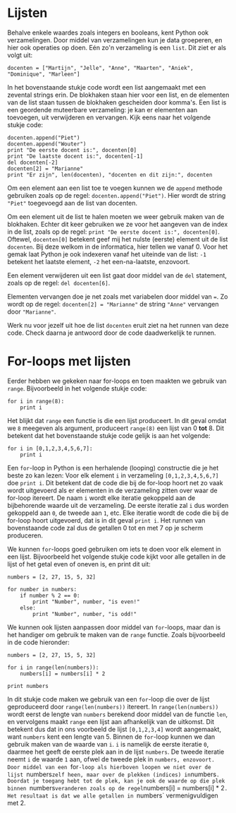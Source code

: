 # Lijsten

Behalve enkele waardes zoals integers en booleans, kent Python ook verzamelingen. Door middel van verzamelingen kun je data groeperen, en hier ook operaties op doen. Eén zo'n verzameling is een `list`. Dit ziet er als volgt uit:


    docenten = ["Martijn", "Jelle", "Anne", "Maarten", "Aniek", "Dominique", "Marleen"]


In het bovenstaande stukje code wordt een list aangemaakt met een zevental strings erin. De blokhaken staan hier voor een list, en de elementen van de list staan tussen de blokhaken gescheiden door komma's. Een list is een geordende muteerbare verzameling: je kan er elementen aan toevoegen, uit verwijderen en vervangen. Kijk eens naar het volgende stukje code:


	docenten.append("Piet")
	docenten.append("Wouter")
	print "De eerste docent is:", docenten[0]
	print "De laatste docent is:", docenten[-1]
	del docenten[-2]
	docenten[2] = "Marianne"
    print "Er zijn", len(docenten), "docenten en dit zijn:", docenten


Om een element aan een list toe te voegen kunnen we de `append` methode gebruiken zoals op de regel: `docenten.append("Piet")`. Hier wordt de string `"Piet"` toegevoegd aan de list van docenten. 

Om een element uit de list te halen moeten we weer gebruik maken van de blokhaken. Echter dit keer gebruiken we ze voor het aangeven van de index in de list, zoals op de regel: `print "De eerste docent is:", docenten[0]`. Oftewel, `docenten[0]` betekent geef mij het nulste (eerste) element uit de list `docenten`. Bij deze welkom in de informatica, hier tellen we vanaf 0. Voor het gemak laat Python je ook indexeren vanaf het uiteinde van de list: `-1` betekent het laatste element, `-2` het een-na-laatste, enzovoort.

Een element verwijderen uit een list gaat door middel van de `del` statement, zoals op de regel: `del docenten[6]`.

Elementen vervangen doe je net zoals met variabelen door middel van `=`. Zo wordt op de regel: `docenten[2] = "Marianne"` de string `"Anne"` vervangen door `"Marianne"`.

Werk nu voor jezelf uit hoe de list `docenten` eruit ziet na het runnen van deze code. Check daarna je antwoord door de code daadwerkelijk te runnen.


# For-loops met lijsten

Eerder hebben we gekeken naar for-loops en toen maakten we gebruik van `range`. Bijvoorbeeld in het volgende stukje code:


	for i in range(8):
	    print i


Het blijkt dat `range` een functie is die een lijst produceert. In dit geval omdat we `8` meegeven als argument, produceert `range(8)` een lijst van 0 **tot** 8. Dit betekent dat het bovenstaande stukje code gelijk is aan het volgende:


	for i in [0,1,2,3,4,5,6,7]:
	    print i


Een `for`-loop in Python is een herhalende (looping) constructie die je het beste zo kan lezen: Voor elk element `i` in verzameling `[0,1,2,3,4,5,6,7]` doe `print i`. Dit betekent dat de code die bij de for-loop hoort net zo vaak wordt uitgevoerd als er elementen in de verzameling zitten over waar de for-loop itereert. De naam `i` wordt elke iteratie gekoppeld aan de bijbehorende waarde uit de verzameling. De eerste iteratie zal `i` dus worden gekoppeld aan `0`, de tweede aan `1`, etc. Elke iteratie wordt de code die bij de for-loop hoort uitgevoerd, dat is in dit geval `print i`. Het runnen van bovenstaande code zal dus de getallen 0 tot en met 7 op je scherm produceren.

We kunnen `for`-loops goed gebruiken om iets te doen voor elk element in een lijst. Bijvoorbeeld het volgende stukje code kijkt voor alle getallen in de lijst of het getal even of oneven is, en print dit uit:


	numbers = [2, 27, 15, 5, 32]

	for number in numbers:
	    if number % 2 == 0:
	        print "Number", number, "is even!"
	    else:
	    	print "Number", number, "is odd!"
        

We kunnen ook lijsten aanpassen door middel van `for`-loops, maar dan is het handiger om gebruik te maken van de `range` functie. Zoals bijvoorbeeld in de code hieronder:


	numbers = [2, 27, 15, 5, 32]

	for i in range(len(numbers)):
	    numbers[i] = numbers[i] * 2

	print numbers


In dit stukje code maken we gebruik van een `for`-loop die over de lijst geproduceerd door `range(len(numbers))` itereert. In `range(len(numbers))` wordt eerst de lengte van `numbers` berekend door middel van de functie `len`, en vervolgens maakt `range` een lijst aan afhankelijk van de uitkomst. Dit betekent dus dat in ons voorbeeld de lijst `[0,1,2,3,4]` wordt aangemaakt, want `numbers` kent een lengte van 5. Binnen de `for`-loop kunnen we dan gebruik maken van de waarde van `i`. `i` is namelijk de eerste iteratie `0`, daarmee het geeft de eerste plek aan in de lijst `numbers`. De tweede iteratie neemt `i` de waarde `1` aan, ofwel de tweede plek in `numbers, enzovoort. Door middel van een `for`-loop als hierboven loopen we niet over de lijst `numbers` zelf heen, maar over de plekken (indices) in `numbers`. Doordat je toegang hebt tot de plek, kan je ook de waarde op die plek binnen `numbers` veranderen zoals op de regel `numbers[i] = numbers[i] * 2`. Het resultaat is dat we alle getallen in `numbers` vermenigvuldigen met 2.